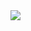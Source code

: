<img src="https://ptgmedia.pearsoncmg.com/images/chap3_9780789753243/elementLinks/03fig02_alt.jpg">
